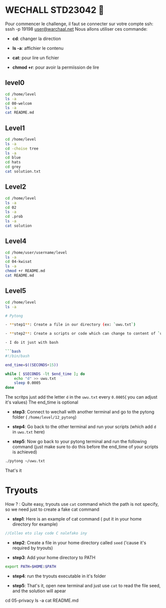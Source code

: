# WECHALL STD23042 :seedling:

Pour commencer le challenge, il faut se connecter sur votre compte ssh: sssh -p 19198 user@warchaal.net
Nous allons utiliser ces commande:

- **cd**: changer la direction

- **ls -a**: affichier le contenu

- **cat**: pour lire un fichier 

- **chmod +r**: pour avoir la permiission de lire

## level0
```bash
cd /home/level
ls -a
cd 00-welcom
ls -a
cat README.md
```

## Level1
```bash
cd /home/level
ls -a
cd -choise tree
ls -a
cd blue
cd hats
cd grey
cat solution.txt
```

## Level2
```bash
cd /home/level
ls -a
cd 02
ls -a
cd .prob
ls -a
cat solution
```

## Level4
```bash
cd /home/user/username/level
ls -a
cd 04-kwisat
ls -a
chmod +r README.md
cat README.md
```

## Level5
```bash
cd /home/level
ls -a

# Pytong

- **step1**: Create a file in our directory (ex: `uwu.txt`)

- **step2**: Create a scripts or code which can change to content of `uwu.txt` every X time

- I do it just with bash

```bash
#!/bin/bash

end_time=$((SECONDS+15))

while [ $SECONDS -lt $end_time ]; do
    echo "d" >> uwu.txt
    sleep 0.0005
done
```

The scritps just add the letter `d` in the `uwu.txt` every `0.0005`( you can adjust it's values)
The end_time is optional

- **step3**: Connect to wechall with another terminal and go to the pytong folder ( `/home/level/12_pytong`) 

- **step4**: Go back to the other terminal and run your scripts (which add `d` in `uwu.txt` here) 

- **step5**: Now go back to your pytong terminal and run the following command (just make sure to do this before the end_time of your scripts is achieved) 

```bash
./pytong ~/uwu.txt
```
That's it

# Tryouts
How ? : Quite easy, tryouts use `cat` command which the path is not specify, so we need just to create a fake cat command

- **step1**: Here is an example of cat command ( put it in your home directory for example)

```c
//Colleo eto ilay code C nalefako iny
```

- **step2**: Create a file in your home directory called `seed` ('cause it's required by tryouts)

- **step3**: Add your home directory to PATH
```bash
export PATH=$HOME:$PATH
```

- **step4**: run the tryouts executable in it's folder

- **step5**: That's it, open new terminal and just use `cat` to read the file seed, and the solution will apear 

cd 05-privacy
ls -a
cat README.md
```

